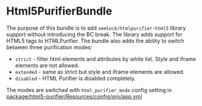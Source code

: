 Html5PurifierBundle
===================

The purpose of this bundle is to add `xemlock/htmlpurifier-html5` library support without introducing the BC break.
The library adds support for HTML5 tags to HTMLPurifier.
The bundle also adds the ability to switch between three purification modes:
- `strict` - filter html elements and attributes by white list. Style and iframe elements are not allowed.
- `extended` - same as strict but style and iframe elements are allowed.
- `disabled` - HTML Purifier is disabled completely.

The modes are switched with `html_purifier_mode` config setting in [package/html5-purifier/Resources/config/oro/app.yml](package/html5-purifier/Resources/config/oro/app.yml)
